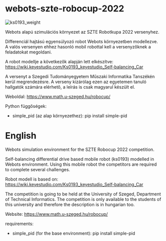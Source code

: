 # webots-szte-robocup-2022

![ks0193_weight](https://user-images.githubusercontent.com/73738851/172390181-c19b6f8b-129d-44cb-90cb-f5082d261e30.gif)

Webots alapú szimulációs környezet az SZTE Robotkupa 2022 versenyhez.

Differenciál hajtású egyensúlyozó robot Webots környezetben modellezve. A valós versenyen ehhez hasonló mobil robottal kell a versenyzőknek a feladatokat megoldani.

A robot modellje a következők alapján lett elkészítve: https://wiki.keyestudio.com/Ks0193_keyestudio_Self-balancing_Car

A versenyt a Szegedi Tudományegyetem Műszaki Informatika Tanszékén kerül megrendezésre. A verseny kizárólag ezen az egyetemen tanuló hallgatók számára elérhető, a leírás is csak magyarul készült el.

Weboldal: https://www.math.u-szeged.hu/robocup/

Python függőségek:
- simple_pid (az alap környezethez): pip install simple-pid

# English
Webots simulation environment for the SZTE Robocup 2022 competition.

Self-balancing differential drive based mobile robot (ks0193) modelled in Webots environment. Using this mobile robot the competitors are required to complete several challenges.

Robot modell is based on: https://wiki.keyestudio.com/Ks0193_keyestudio_Self-balancing_Car

The competition is going to be held at the University of Szeged, Department of Technical Informatics. The competition is only available to the students of this university and therefore the description is in hungarian too.

Website: https://www.math.u-szeged.hu/robocup/

requirements:
- simple_pid (for the base environment): pip install simple-pid
